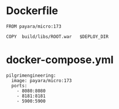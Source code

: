 

# Dockerfile


    FROM payara/micro:173
    
    COPY  build/libs/ROOT.war   $DEPLOY_DIR




# docker-compose.yml



    pilgrimengineering:
      image: payara/micro:173
      ports:
        - 8080:8080
        - 8181:8181
        - 5900:5900
